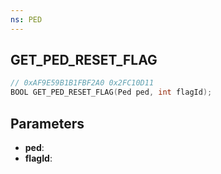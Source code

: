 ```yaml
---
ns: PED
---
```

## GET_PED_RESET_FLAG

```c
// 0xAF9E59B1B1FBF2A0 0x2FC10D11
BOOL GET_PED_RESET_FLAG(Ped ped, int flagId);
```

## Parameters
* **ped**:
* **flagId**:

